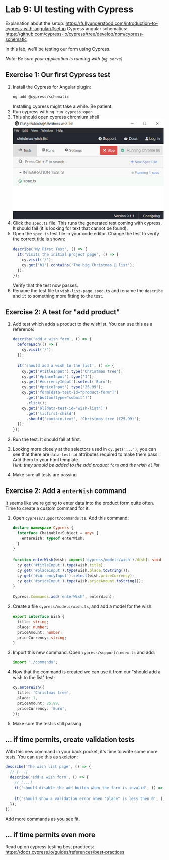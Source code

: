 # Lab 9: UI testing with Cypress

Explanation about the setup: https://fullyunderstood.com/introduction-to-cypress-with-angular/#setup
Cypress angular schematics: https://github.com/cypress-io/cypress/tree/develop/npm/cypress-schematic

In this lab, we'll be testing our form using Cypress.

_Note: Be sure your application is running with (`ng serve`)_

## Exercise 1: Our first Cypress test

1. Install the Cypress for Angular plugin:
   ```bash
   ng add @cypress/schematic
   ```
   Installing cypress might take a while. Be patient.
1. Run cypress with `ng run cypress:open`
1. This should open cypress chromium shell
   ![cypress-chromium-shell](./img/cypress-chromium-shell.png)
1. Click the `spec.ts` file. This runs the generated test coming with cypress. It should fail (it is looking for text that cannot be found).
1. Open the `spec.ts` test file in your code editor. Change the test to verify the correct title is shown:
   ```ts
   describe('My First Test', () => {
     it('Visits the initial project page', () => {
       cy.visit('/');
       cy.get('h1').contains('The big Christmas 🎅 list');
     });
   });
   ```
   Verify that the test now passes.
1. Rename the test file to `wish-list-page.spec.ts` and rename the `describe` and `it` to something more fitting to the test.

## Exercise 2: A test for "add product"

1. Add test which adds a product to the wishlist. You can use this as a reference:

   ```ts
   describe('add a wish form', () => {
     beforeEach(() => {
       cy.visit('/');
     });

     it('should add a wish to the list', () => {
       cy.get('#titleInput').type('Christmas tree');
       cy.get('#placeInput').type('1');
       cy.get('#currencyInput').select('Euro');
       cy.get('#priceInput').type('25.99');
       cy.get('form[data-test-id="product-form"]')
         .get('button[type="submit"]')
         .click();
       cy.get('ol[data-test-id="wish-list"]')
         .get('li:first-child')
         .should('contain.text', 'Christmas tree (€25.99)');
     });
   });
   ```

1. Run the test. It should fail at first.
1. Looking more closely at the selectors used in `cy.get('...')`, you can see that there are `data-test-id` attributes required to make them pass. Add them to your html template.\
   _Hint: they should be added to the add product `form` and the wish `ol` list_
1. Make sure all tests are passing

## Exercise 2: Add a `enterWish` command

It seems like we're going to enter data into the product form quite often. Time to create a custom command for it.

1. Open `cypress/support/commands.ts`. Add this command:

   ```ts
   declare namespace Cypress {
     interface Chainable<Subject = any> {
       enterWish: typeof enterWish;
     }
   }

   function enterWish(wish: import('cypress/models/wish').Wish): void {
     cy.get('#titleInput').type(wish.title);
     cy.get('#placeInput').type(wish.place.toString());
     cy.get('#currencyInput').select(wish.priceCurrency);
     cy.get('#priceInput').type(wish.priceAmount.toString());
   }

   Cypress.Commands.add('enterWish', enterWish);
   ```

1. Create a file `cypress/models/wish.ts`, and add a model for the wish:

   ```ts
   export interface Wish {
     title: string;
     place: number;
     priceAmount: number;
     priceCurrency: string;
   }
   ```

1. Import this new command. Open `cypress/support/index.ts` and add:

   ```ts
   import './commands';
   ```

1. Now that the command is created we can use it from our "should add a wish to the list" test:

   ```ts
   cy.enterWish({
     title: 'Christmas tree',
     place: 1,
     priceAmount: 25.99,
     priceCurrency: 'Euro',
   });
   ```
1. Make sure the test is still passing

## ... if time permits, create validation tests

With this new command in your back pocket, it's time to write some more tests. You can use this as skeleton:

```ts
describe('The wish list page', () => {
  // [...]
  describe('add a wish form', () => {
    // [...]
    it('should disable the add button when the form is invalid', () => {});

    it('should show a validation error when "place" is less then 0', () => {});
  });
});
```

Add more commands as you see fit.

## ... if time permits even more

Read up on cypress testing best practices: https://docs.cypress.io/guides/references/best-practices
